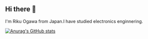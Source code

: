 ## Hi there 👋

I'm Riku Ogawa from Japan.I have studied electronics enginnering.

[![Anurag's GitHub stats](https://github-readme-stats.vercel.app/api?username=anuraghazra&theme=tokyonight)](https://github.com/anuraghazra/github-readme-stats)
